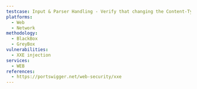 ```yaml
---
testcase: Input & Parser Handling - Verify that changing the Content-Type header to application/xml from other types (e.g., application/x-www-form-urlencoded) in the Web (HTTP/HTTPS) service results in either safe XML parsing or an error—not insecure processing
platforms: 
  - Web
  - Network
methodology: 
  - BlackBox
  - GreyBox
vulnerabilities:
  - XXE injection
services:
  - WEB
references:
  - https://portswigger.net/web-security/xxe
---
```

